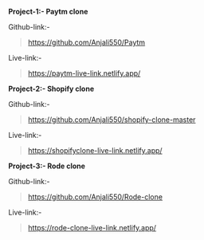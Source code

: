 **Project-1:- Paytm clone**

Github-link:-
>  https://github.com/Anjali550/Paytm

Live-link:-
> https://paytm-live-link.netlify.app/

**Project-2:- Shopify clone**

Github-link:-
>https://github.com/Anjali550/shopify-clone-master

Live-link:-
> https://shopifyclone-live-link.netlify.app/

**Project-3:- Rode clone**

Github-link:-
> https://github.com/Anjali550/Rode-clone

Live-link:-
> https://rode-clone-live-link.netlify.app/
